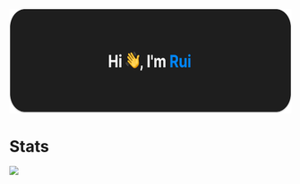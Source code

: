 <img height="186.5em" src="./bannerPf.svg"/>
<h1 align="left">Stats</h3>
<img height="200em" src="https://www.ruiflorencio.dev/api/github-stats"/>
